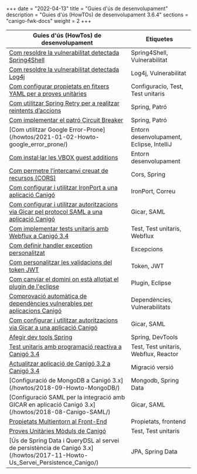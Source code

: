 +++
date        = "2022-04-13"
title       = "Guies d'ús de desenvolupament"
description = "Guies d'ús (HowTOs) de desenvolupament 3.6.4"
sections    = "canigo-fwk-docs"
weight      = 2
+++

| Guies d'ús (HowTos) de desenvolupament | Etiquetes  |
| ---    | --- |
| [Com resoldre la vulnerabilitat detectada Spring4Shell](/howtos/2022-04-13-Howto-canigo-Spring4Shell/) | Spring4Shell, Vulnerabilitat |
| [Com resoldre la vulnerabilitat detectada Log4j](/howtos/2021-12-13-Howto-canigo-log4jshell/) | Log4j, Vulnerabilitat |
| [Com configurar propietats en fitxers YAML per a proves unitàries](/howtos/2021-11-26-Howto-yaml_test_file/)| Configuracio, Test, Test unitaris |
| [Com utilitzar Spring Retry per a realitzar reintents d’accions](/howtos/2021-07-26-Howto-spring_retry/)| Spring, Patró |
| [Com implementar el patró Circuit Breaker](/howtos/2021-01-02-Howto-circuit_breaker/)| Spring, Patró |
| [Com utilitzar Google Error-Prone] (/howtos/2021-01-02-Howto-google_error_prone/)| Entorn desenvolupament, Eclipse, IntelliJ |
| [Com instal·lar les VBOX guest additions](/howtos/2021-02-08-Howto-Instalar-guest-additions-entorn-desenvolupament-canigo/)| Entorn desenvolupament |
| [Com permetre l’intercanvi creuat de recursos (CORS)](/howtos/2021-01-02-Howto-spring_cors/)| Cors, Spring |
| [Com configurar i utilitzar IronPort a una aplicació Canigó](/howtos/2019-10-01-Howto-utilitzacio_IronPort_Canigo/) | IronPort, Correu |
| [Com configurar i utilitzar autoritzacions via Gicar pel protocol SAML a una aplicació Canigó](/howtos/2020-03-27-Howto-utilitzacio_autoritzacio_Gicar_SAML_Canigo/) | Gicar, SAML |
| [Com implementar tests unitaris amb Webflux a Canigó 3.4](/howtos/2019-07-24-Howto-Test_unitaris_webflux_canigo_3_4/) | Test, Test unitaris, Webflux |
| [Com definir handler exception personalitzat](/howtos/2020-10-08-Definir_handler_exception_personalitzat/) | Excepcions |
| [Com personalitzar les validacions del token JWT](/howtos/2020-09-30-Personalitzar_validacio_token_jwt/) | Token, JWT |
| [Com canviar el domini on està allotjat el plugin de l'eclipse](/howtos/2020-07-14-Howto_canvi_domini_plugin_eclipse/) | Plugin, Eclipse |
| [Comprovació automàtica de dependències vulnerables per aplicacions Canigó](/howtos/2019-08-13-Howto-Dependency-check/) | Dependències, Vulnerabilitats |
| [Com configurar i utilitzar autoritzacions via Gicar a una aplicació Canigó](/howtos/2019-10-25-Howto-utilitzacio_autoritzacio_Gicar_Canigo/) | Gicar, SAML |
| [Afegir dev tools Spring](/howtos/2019-04-Howto-afegir_dev_tools_spring/) | Spring, DevTools |
| [Test unitaris amb programació reactiva a Canigó 3.4](/howtos/2019-03-Howto-Test_unitaris_programacio_reactiva_canigo_3_4/) | Test, Test unitaris, Webflux, Reactor |
| [Actualitzar aplicació de Canigó 3.2 a Canigó 3.4](/howtos/2019-03-Howto-Actualitzacio_Canigo3_2_Canigo3_4/) | Migració versió |
| [Configuració de MongoDB a Canigó 3.x] (/howtos/2018-09-Howto-MongoDB/) | Mongodb, Spring Data |
| [Configuració SAML per la integració amb GICAR en aplicació Canigó 3.x] (/howtos/2018-08-Canigo-SAML/) | Gicar, SAML |
| [Propietats Multientorn al Front-End](/howtos/2018-04-howto-frontend-multientorn/) | Propietats, frontend|
| [Proves Unitàries Mòduls de Canigó](/howtos/2018-01-howto-test_jars_canigo/) | Test, Test unitaris |
| [Ús de Spring Data i QueryDSL al servei de persistència de Canigó 3.x] (/howtos/2017-11-Howto-Us_Servei_Persistence_Canigo/) | JPA, Spring Data |


